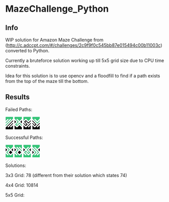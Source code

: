 # MazeChallenge_Python
## Info
WIP solution for Amazon Maze Challenge from (http://c.adccpt.com/#/challenges/2c9f9f0c545bb87e015494c00b11003c) converted to Python.

Currently a bruteforce solution working up till 5x5 grid size due to CPU time constraints.

Idea for this solution is to use opencv and a floodfill to find if a path exists from the top of the maze till the bottom.

## Results
Failed Paths:

![alt text](https://raw.githubusercontent.com/rokaN8/MazeChallenge_Python/master/readme_images/failed/image0.jpg)
![alt text](https://raw.githubusercontent.com/rokaN8/MazeChallenge_Python/master/readme_images/failed/image355.jpg)
![alt text](https://raw.githubusercontent.com/rokaN8/MazeChallenge_Python/master/readme_images/failed/image90.jpg)
![alt text](https://raw.githubusercontent.com/rokaN8/MazeChallenge_Python/master/readme_images/failed/image91.jpg)

Successful Paths:

![alt text](https://raw.githubusercontent.com/rokaN8/MazeChallenge_Python/master/readme_images/success/image227.jpg)
![alt text](https://raw.githubusercontent.com/rokaN8/MazeChallenge_Python/master/readme_images/success/image231.jpg)
![alt text](https://raw.githubusercontent.com/rokaN8/MazeChallenge_Python/master/readme_images/success/image241.jpg)
![alt text](https://raw.githubusercontent.com/rokaN8/MazeChallenge_Python/master/readme_images/success/image59.jpg)


Solutions:

3x3 Grid: 78 (different from their solution which states 74)

4x4 Grid: 10814

5x5 Grid: 
